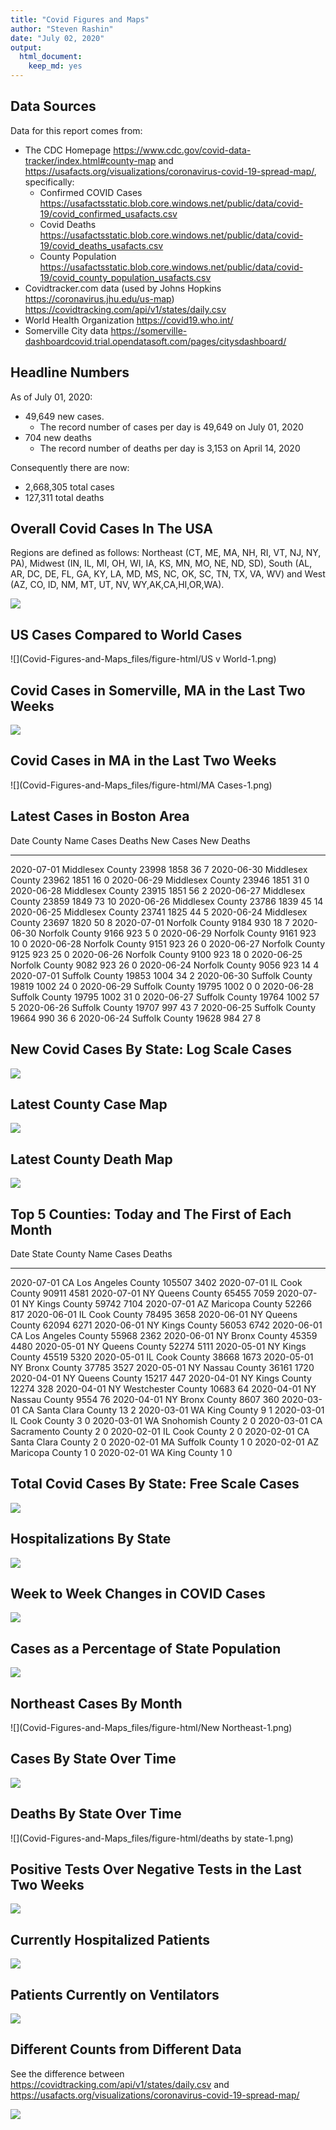 ```yaml
---
title: "Covid Figures and Maps"
author: "Steven Rashin"
date: "July 02, 2020"
output: 
  html_document:
    keep_md: yes
---
```




## Data Sources

Data for this report comes from:

* The CDC Homepage <https://www.cdc.gov/covid-data-tracker/index.html#county-map> and <https://usafacts.org/visualizations/coronavirus-covid-19-spread-map/>, specifically:
    + Confirmed COVID Cases <https://usafactsstatic.blob.core.windows.net/public/data/covid-19/covid_confirmed_usafacts.csv>
    + Covid Deaths <https://usafactsstatic.blob.core.windows.net/public/data/covid-19/covid_deaths_usafacts.csv>
    + County Population <https://usafactsstatic.blob.core.windows.net/public/data/covid-19/covid_county_population_usafacts.csv>
* Covidtracker.com data (used by Johns Hopkins <https://coronavirus.jhu.edu/us-map>) <https://covidtracking.com/api/v1/states/daily.csv>
* World Health Organization <https://covid19.who.int/>
* Somerville City data <https://somerville-dashboardcovid.trial.opendatasoft.com/pages/citysdashboard/>

## Headline Numbers 
As of July 01, 2020:  

* 49,649 new cases.
  + The record number of cases per day is 49,649 on July 01, 2020
* 704 new deaths
  +  The record number of deaths per day is 3,153 on April 14, 2020

Consequently there are now:  

* 2,668,305 total cases  
* 127,311 total deaths  

## Overall Covid Cases In The USA

Regions are defined as follows: Northeast (CT, ME, MA, NH, RI, VT, NJ, NY, PA), Midwest (IN, IL, MI, OH, WI, IA, KS, MN, MO, NE, ND, SD), South (AL, AR, DC, DE, FL, GA, KY, LA, MD, MS, NC, OK, SC, TN, TX, VA, WV) and West (AZ, CO, ID,  NM, MT, UT, NV, WY,AK,CA,HI,OR,WA).

![](Covid-Figures-and-Maps_files/figure-html/cars-1.png)<!-- -->

## US Cases Compared to World Cases
![](Covid-Figures-and-Maps_files/figure-html/US v World-1.png)<!-- -->

## Covid Cases in Somerville, MA in the Last Two Weeks
![](Covid-Figures-and-Maps_files/figure-html/Somerville-1.png)<!-- -->

## Covid Cases in MA in the Last Two Weeks 
![](Covid-Figures-and-Maps_files/figure-html/MA Cases-1.png)<!-- -->

## Latest Cases in Boston Area


Date         County Name         Cases   Deaths   New Cases   New Deaths
-----------  -----------------  ------  -------  ----------  -----------
2020-07-01   Middlesex County    23998     1858          36            7
2020-06-30   Middlesex County    23962     1851          16            0
2020-06-29   Middlesex County    23946     1851          31            0
2020-06-28   Middlesex County    23915     1851          56            2
2020-06-27   Middlesex County    23859     1849          73           10
2020-06-26   Middlesex County    23786     1839          45           14
2020-06-25   Middlesex County    23741     1825          44            5
2020-06-24   Middlesex County    23697     1820          50            8
2020-07-01   Norfolk County       9184      930          18            7
2020-06-30   Norfolk County       9166      923           5            0
2020-06-29   Norfolk County       9161      923          10            0
2020-06-28   Norfolk County       9151      923          26            0
2020-06-27   Norfolk County       9125      923          25            0
2020-06-26   Norfolk County       9100      923          18            0
2020-06-25   Norfolk County       9082      923          26            0
2020-06-24   Norfolk County       9056      923          14            4
2020-07-01   Suffolk County      19853     1004          34            2
2020-06-30   Suffolk County      19819     1002          24            0
2020-06-29   Suffolk County      19795     1002           0            0
2020-06-28   Suffolk County      19795     1002          31            0
2020-06-27   Suffolk County      19764     1002          57            5
2020-06-26   Suffolk County      19707      997          43            7
2020-06-25   Suffolk County      19664      990          36            6
2020-06-24   Suffolk County      19628      984          27            8

## New Covid Cases By State: Log Scale Cases

![](Covid-Figures-and-Maps_files/figure-html/unnamed-chunk-1-1.png)<!-- -->

## Latest County Case Map
![](Covid-Figures-and-Maps_files/figure-html/unnamed-chunk-2-1.png)<!-- -->

## Latest County Death Map
![](Covid-Figures-and-Maps_files/figure-html/deaths_by_county-1.png)<!-- -->


## Top 5 Counties: Today and The First of Each Month

Date         State   County Name            Cases   Deaths
-----------  ------  -------------------  -------  -------
2020-07-01   CA      Los Angeles County    105507     3402
2020-07-01   IL      Cook County            90911     4581
2020-07-01   NY      Queens County          65455     7059
2020-07-01   NY      Kings County           59742     7104
2020-07-01   AZ      Maricopa County        52266      817
2020-06-01   IL      Cook County            78495     3658
2020-06-01   NY      Queens County          62094     6271
2020-06-01   NY      Kings County           56053     6742
2020-06-01   CA      Los Angeles County     55968     2362
2020-06-01   NY      Bronx County           45359     4480
2020-05-01   NY      Queens County          52274     5111
2020-05-01   NY      Kings County           45519     5320
2020-05-01   IL      Cook County            38668     1673
2020-05-01   NY      Bronx County           37785     3527
2020-05-01   NY      Nassau County          36161     1720
2020-04-01   NY      Queens County          15217      447
2020-04-01   NY      Kings County           12274      328
2020-04-01   NY      Westchester County     10683       64
2020-04-01   NY      Nassau County           9554       76
2020-04-01   NY      Bronx County            8607      360
2020-03-01   CA      Santa Clara County        13        2
2020-03-01   WA      King County                9        1
2020-03-01   IL      Cook County                3        0
2020-03-01   WA      Snohomish County           2        0
2020-03-01   CA      Sacramento County          2        0
2020-02-01   IL      Cook County                2        0
2020-02-01   CA      Santa Clara County         2        0
2020-02-01   MA      Suffolk County             1        0
2020-02-01   AZ      Maricopa County            1        0
2020-02-01   WA      King County                1        0

## Total Covid Cases By State: Free Scale Cases
![](Covid-Figures-and-Maps_files/figure-html/unnamed-chunk-3-1.png)<!-- -->

## Hospitalizations By State

![](Covid-Figures-and-Maps_files/figure-html/hospitalizations-1.png)<!-- -->

## Week to Week Changes in COVID Cases

![](Covid-Figures-and-Maps_files/figure-html/week-to-week-1.png)<!-- -->

## Cases as a Percentage of State Population
![](Covid-Figures-and-Maps_files/figure-html/unnamed-chunk-4-1.png)<!-- -->

## Northeast Cases By Month
![](Covid-Figures-and-Maps_files/figure-html/New Northeast-1.png)<!-- -->


## Cases By State Over Time

![](Covid-Figures-and-Maps_files/figure-html/unnamed-chunk-5-1.png)<!-- -->


## Deaths By State Over Time

![](Covid-Figures-and-Maps_files/figure-html/deaths by state-1.png)<!-- -->

## Positive Tests Over Negative Tests in the Last Two Weeks

![](Covid-Figures-and-Maps_files/figure-html/ratio-1.png)<!-- -->

## Currently Hospitalized Patients

![](Covid-Figures-and-Maps_files/figure-html/icu-1.png)<!-- -->

## Patients Currently on Ventilators 

![](Covid-Figures-and-Maps_files/figure-html/vent-1.png)<!-- -->

## Different Counts from Different Data

See the difference between <https://covidtracking.com/api/v1/states/daily.csv> and <https://usafacts.org/visualizations/coronavirus-covid-19-spread-map/>

![](Covid-Figures-and-Maps_files/figure-html/differences-1.png)<!-- -->



